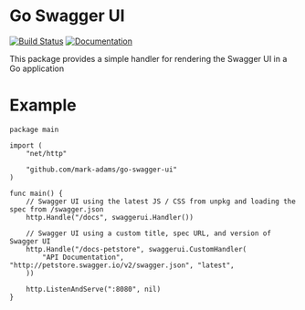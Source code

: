 # Go Swagger UI

[![Build Status](https://travis-ci.org/mark-adams/go-swagger-ui.svg?branch=master)](https://travis-ci.org/mark-adams/go-swagger-ui)
[![Documentation](https://godoc.org/github.com/mark-adams/go-swagger-ui?status.svg)](https://godoc.org/github.com/mark-adams/go-swagger-ui)

This package provides a simple handler for rendering the Swagger UI in a Go application

# Example

```
package main

import (
	"net/http"

	"github.com/mark-adams/go-swagger-ui"
)

func main() {
	// Swagger UI using the latest JS / CSS from unpkg and loading the spec from /swagger.json
	http.Handle("/docs", swaggerui.Handler())

	// Swagger UI using a custom title, spec URL, and version of Swagger UI
	http.Handle("/docs-petstore", swaggerui.CustomHandler(
		"API Documentation", "http://petstore.swagger.io/v2/swagger.json", "latest",
	))

	http.ListenAndServe(":8080", nil)
}

```
